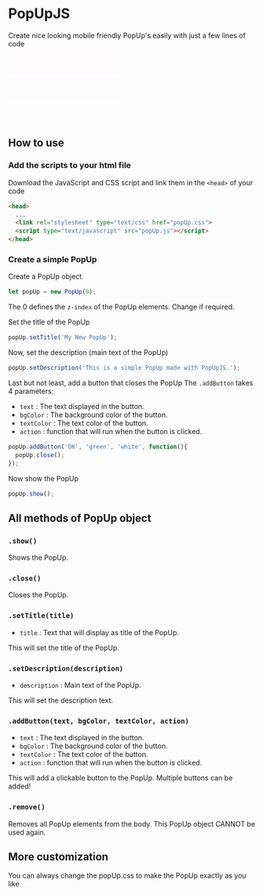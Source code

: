 # PopUpJS
Create nice looking mobile friendly PopUp's easily with just a few lines of code

![PopUpJS in action!](popUp.gif?raw=true)

## How to use
### Add the scripts to your html file
Download the JavaScript and CSS script and link them in the ```<head>``` of your code
```html
<head>
  ...
  <link rel="stylesheet" type="text/css" href="popUp.css">
  <script type="text/javascript" src="popUp.js"></script>
</head>
```
### Create a simple PopUp
Create a PopUp object.
```javascript
let popUp = new PopUp(0);
```
The 0 defines the ```z-index``` of the PopUp elements. Change if required.

Set the title of the PopUp
```javascript
popUp.setTitle('My New PopUp');
```
Now, set the description (main text of the PopUp)
```javascript
popUp.setDescription('This is a simple PopUp made with PopUpJS.');
```
Last but not least, add a button that closes the PopUp
The ```.addButton``` takes 4 parameters:
- ```text``` : The text displayed in the button.
- ```bgColor``` : The background color of the button.
- ```textColor``` : The text color of the button.
- ```action``` : function that will run when the button is clicked.
```javascript
popUp.addButton('OK', 'green', 'white', function(){
  popUp.close();
});
```
Now show the PopUp
```javascript
popUp.show();
```

## All methods of PopUp object
### ```.show()```
Shows the PopUp.
### ```.close()```
Closes the PopUp.
### ```.setTitle(title)```
- ```title``` : Text that will display as title of the PopUp.

This will set the title of the PopUp.
### ```.setDescription(description)```
- ```description``` : Main text of the PopUp.

This will set the description text.
### ```.addButton(text, bgColor, textColor, action)```
- ```text``` : The text displayed in the button.
- ```bgColor``` : The background color of the button.
- ```textColor``` : The text color of the button.
- ```action``` : function that will run when the button is clicked.

This will add a clickable button to the PopUp. Multiple buttons can be added!

### ```.remove()```
Removes all PopUp elements from the body. This PopUp object CANNOT be used again.

## More customization
You can always change the popUp.css to make the PopUp exactly as you like
